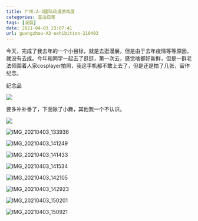 ```yaml
---
title: 广州.A-3国际动漫游戏展
categories: 生活日常
tags: [漫展]
date: 2021-04-03 23:07:41
url: guangzhou-A3-exhibition-210403
---
```


今天，完成了我去年的一个小目标，就是去逛漫展，但是由于去年疫情等等原因，就没有去成。今年和同学一起去了逛逛，第一次去，感觉啥都好新鲜，但是一群老法师围着人家cosplayer拍照，我这手机都不敢上去了，但是还是拍了几张，留作纪念。

<!--more-->

纪念品

![](/images/hexo/31/IMG_20210403_184626.jpg)

要多补补番了，下面除了小舞，其他我一个不认识。

![](/images/hexo/31/IMG_20210403_133833.jpg)

![IMG_20210403_133936](/images/hexo/31/IMG_20210403_133936.jpg)

![IMG_20210403_141249](/images/hexo/31/IMG_20210403_141249.jpg)

![IMG_20210403_141433](/images/hexo/31/IMG_20210403_141433.jpg)

![IMG_20210403_141534](/images/hexo/31/IMG_20210403_141534.jpg)

![IMG_20210403_142105](/images/hexo/31/IMG_20210403_142105.jpg)

![IMG_20210403_142923](/images/hexo/31/IMG_20210403_142923.jpg)

![IMG_20210403_150201](/images/hexo/31/IMG_20210403_150201.jpg)

![IMG_20210403_150921](/images/hexo/31/IMG_20210403_150921.jpg)